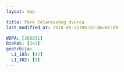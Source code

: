 ```yaml
---
layout: map

title: Park čelarevskog dvorca
last_modified_at: 2018-05-21T00:02:46+02:00

WDPA: [388831]
BioRaS: [342]
geoSrbija:
  L1_183: [42]
  L1_302: [9]
---
```

